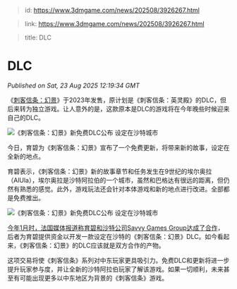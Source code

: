 > id: https://www.3dmgame.com/news/202508/3926267.html

> link: https://www.3dmgame.com/news/202508/3926267.html

> title: DLC

# DLC
_Published on Sat, 23 Aug 2025 12:19:34 GMT_

《[刺客信条：幻景](https://www.3dmgame.com/games/acmirage/)》于2023年发售，原计划是《刺客信条：英灵殿》的DLC，但后来转为独立游戏。让人意外的是，这款原本是DLC的游戏将在今年晚些时候迎来自己的DLC。

![《刺客信条：幻景》新免费DLC公布 设定在沙特城市](https://img.3dmgame.com/uploads/images/news/20250823/1755951441_210696_jpg_r.jpg)

今日，育碧为《刺客信条：幻景》宣布了一个免费更新，将带来新的故事，设定在全新的地点。

育碧表示，《刺客信条：幻景》新的故事章节和任务发生在9世纪的埃尔奥拉（AlUla），埃尔奥拉是沙特阿拉伯的一个城市，虽然和巴格达有很远的距离，但仍然有熟悉的感觉。此外，游戏玩法还会针对本体游戏和新的地点进行改进。全部都是免费推出。

![《刺客信条：幻景》新免费DLC公布 设定在沙特城市](https://img.3dmgame.com/uploads/images/news/20250823/1755951550_207906.webp)

[今年1月时，法国媒体报道称育碧和沙特公司Savvy Games Group达成了合作](https://www.3dmgame.com/news/202501/3913737.html)，后者为育碧提供资金以开发一款设定在沙特的《刺客信条：幻景》DLC。如今看起来，《刺客信条：幻景》的DLC应该就是双方合作的产物。

这项交易将使《刺客信条》系列对中东玩家更具吸引力。免费DLC和更新将进一步提升玩家参与度，并让全新的沙特阿拉伯玩家了解该游戏。如果一切顺利，未来甚至有可能出现更多以中东地区为背景的《刺客信条》游戏。
